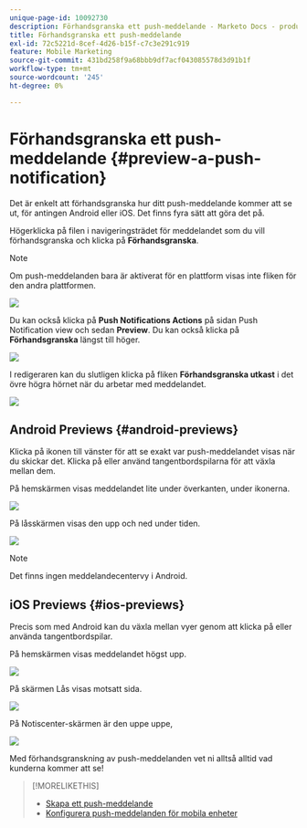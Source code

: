 ```yaml
---
unique-page-id: 10092730
description: Förhandsgranska ett push-meddelande - Marketo Docs - produktdokumentation
title: Förhandsgranska ett push-meddelande
exl-id: 72c5221d-8cef-4d26-b15f-c7c3e291c919
feature: Mobile Marketing
source-git-commit: 431bd258f9a68bbb9df7acf043085578d3d91b1f
workflow-type: tm+mt
source-wordcount: '245'
ht-degree: 0%

---
```


# Förhandsgranska ett push-meddelande {#preview-a-push-notification}

Det är enkelt att förhandsgranska hur ditt push-meddelande kommer att se ut, för antingen Android eller iOS. Det finns fyra sätt att göra det på.

Högerklicka på filen i navigeringsträdet för meddelandet som du vill förhandsgranska och klicka på **Förhandsgranska**.

>[!NOTE]
>
>Om push-meddelanden bara är aktiverat för en plattform visas inte fliken för den andra plattformen.

![](assets/image2015-9-4-9-3a52-3a27.png)

Du kan också klicka på **Push Notifications Actions** på sidan Push Notification view och sedan **Preview**. Du kan också klicka på **Förhandsgranska** längst till höger.

![](assets/image2015-9-4-10-3a53-3a28.png)

I redigeraren kan du slutligen klicka på fliken **Förhandsgranska utkast** i det övre högra hörnet när du arbetar med meddelandet.

![](assets/image2015-9-14-15-3a55-3a26.png)

## Android Previews {#android-previews}

Klicka på ikonen till vänster för att se exakt var push-meddelandet visas när du skickar det. Klicka på eller använd tangentbordspilarna för att växla mellan dem.

På hemskärmen visas meddelandet lite under överkanten, under ikonerna.

![](assets/image2015-9-17-16-3a57-3a0.png)

På låsskärmen visas den upp och ned under tiden.

![](assets/image2015-9-17-16-3a58-3a47.png)

>[!NOTE]
>
>Det finns ingen meddelandecentervy i Android.

## iOS Previews {#ios-previews}

Precis som med Android kan du växla mellan vyer genom att klicka på eller använda tangentbordspilar.

På hemskärmen visas meddelandet högst upp.

![](assets/image2015-9-17-17-3a0-3a28.png)

På skärmen Lås visas motsatt sida.

![](assets/image2015-9-17-17-3a2-3a1.png)

På Notiscenter-skärmen är den uppe uppe,

![](assets/image2015-9-17-17-3a3-3a15.png)

Med förhandsgranskning av push-meddelanden vet ni alltså alltid vad kunderna kommer att se!

>[!MORELIKETHIS]
>
>* [Skapa ett push-meddelande](/help/marketo/product-docs/mobile-marketing/push-notifications/create-a-push-notification.md)
>* [Konfigurera push-meddelanden för mobila enheter](/help/marketo/product-docs/mobile-marketing/push-notifications/configure-mobile-push-notification.md)
